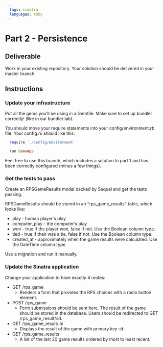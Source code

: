 ```yaml
---
  tags: sinatra
  languages: ruby
---
```


# Part 2 - Persistence

## Deliverable

Work in your existing repository. Your solution should be delivered in your master branch.

## Instructions

### Update your infrastructure

Put all the gems you'll be using in a Gemfile.
Make sure to set up bundler correctly! (like in our bundler lab).

You should move your require statements into your
config/environment.rb file. Your config.ru should like this:

```ruby
  require './config/environment'

  run GameApp
```

Feel free to use this branch, which includes a solution to part 1 and has
been correctly configured (minus a few things).

### Get the tests to pass

Create an RPSGameResults model backed by Sequel and get the tests passing.

RPSGameResults should be stored in an "rps_game_results" table, which looks
like: 

* play - human player's play
* computer_play - the computer's play
* won - true if the player won, false if not. Use the Boolean column
  type.
* tied - true if their was a tie, false if not. Use the Boolean column
  type.
* created_at - approximately when the game results were calculated. Use
  the DateTime column type.

Use a migration and run it manually.

### Update the Sinatra application

Change your application to have exactly 4 routes:

* GET /rps_game
  - Renders a form that provides the RPS choices with a radio button element.
* POST /rps_game
  - Form submissions should be sent here. The result of the game should
    be stored in the database. Users should be redirected to GET
/rps_game_result/:id.
* GET /rps_game_result/:id
  - Displays the result of the game with primary key :id.
* GET /rps_game_results
  - A list of the last 20 game results ordered by most to least recent. 
